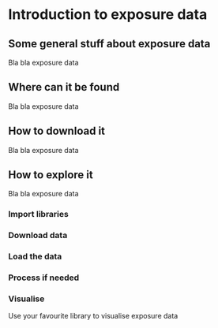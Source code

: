 # Introduction to exposure data

## Some general stuff about exposure data 

Bla bla exposure data

## Where can it be found 

Bla bla exposure data

## How to download it 

Bla bla exposure data

## How to explore it 

Bla bla exposure data

### Import libraries

### Download data

### Load the data

### Process if needed

### Visualise

Use your favourite library to visualise exposure data



